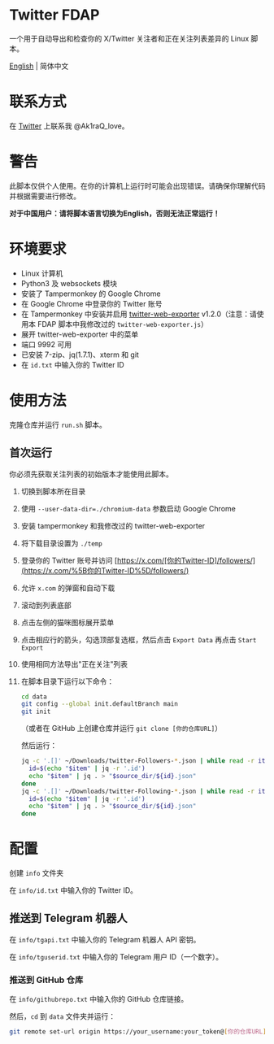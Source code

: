 # Twitter FDAP

一个用于自动导出和检查你的 X/Twitter 关注者和正在关注列表差异的 Linux 脚本。

[English](README.md) | 简体中文

# 联系方式

在 [Twitter](https://x.com/Ak1raQ_love) 上联系我 @Ak1raQ_love。

# 警告

此脚本仅供个人使用。在你的计算机上运行时可能会出现错误。请确保你理解代码并根据需要进行修改。

**对于中国用户：请将脚本语言切换为English，否则无法正常运行！**

# 环境要求

- Linux 计算机
- Python3 及 websockets 模块
- 安装了 Tampermonkey 的 Google Chrome
- 在 Google Chrome 中登录你的 Twitter 账号
- 在 Tampermonkey 中安装并启用 [twitter-web-exporter](https://github.com/prinsss/twitter-web-exporter) v1.2.0（注意：请使用本 FDAP 脚本中我修改过的 `twitter-web-exporter.js`）
- 展开 twitter-web-exporter 中的菜单
- 端口 9992 可用
- 已安装 7-zip、jq(1.7.1)、xterm 和 git
- 在 `id.txt` 中输入你的 Twitter ID

# 使用方法

克隆仓库并运行 `run.sh` 脚本。

## 首次运行

你必须先获取关注列表的初始版本才能使用此脚本。

1. 切换到脚本所在目录

2. 使用 `--user-data-dir=./chromium-data` 参数启动 Google Chrome

3. 安装 tampermonkey 和我修改过的 twitter-web-exporter

4. 将下载目录设置为 `./temp`

5. 登录你的 Twitter 账号并访问 [https://x.com/[你的Twitter-ID]/followers/](https://x.com/%5B你的Twitter-ID%5D/followers/)

6. 允许 `x.com` 的弹窗和自动下载

7. 滚动到列表底部

8. 点击左侧的猫咪图标展开菜单

9. 点击相应行的箭头，勾选顶部复选框，然后点击 `Export Data` 再点击 `Start Export`

10. 使用相同方法导出"正在关注"列表

11. 在脚本目录下运行以下命令：

    ```bash
    cd data
    git config --global init.defaultBranch main
    git init
    ```

    （或者在 GitHub 上创建仓库并运行 `git clone [你的仓库URL]`）

    然后运行：

    ```bash
    jq -c '.[]' ~/Downloads/twitter-Followers-*.json | while read -r item; do
      id=$(echo "$item" | jq -r '.id')
      echo "$item" | jq . > "$source_dir/${id}.json"
    done
    jq -c '.[]' ~/Downloads/twitter-Following-*.json | while read -r item; do
      id=$(echo "$item" | jq -r '.id')
      echo "$item" | jq . > "$source_dir/${id}.json"
    done
    ```

# 配置

创建 `info` 文件夹

在 `info/id.txt` 中输入你的 Twitter ID。

## 推送到 Telegram 机器人

在 `info/tgapi.txt` 中输入你的 Telegram 机器人 API 密钥。

在 `info/tguserid.txt` 中输入你的 Telegram 用户 ID（一个数字）。

### 推送到 GitHub 仓库

在 `info/githubrepo.txt` 中输入你的 GitHub 仓库链接。

然后，`cd` 到 `data` 文件夹并运行：

```bash
git remote set-url origin https://your_username:your_token@[你的仓库URL]